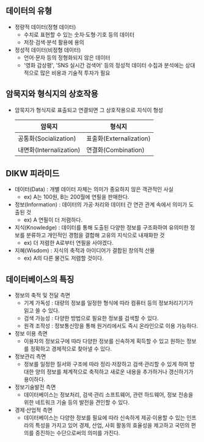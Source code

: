 ## 데이터의 유형
- 정량적 데이터(정형 데이터)
  - 수치로 표현할 수 있는 숫자·도형·기호 등의 데이터
  - 저장·검색·분석 활용에 용의
- 정성적 데이터(비정형 데이터)
  - 언어·문자 등의 정형화되지 않은 데이터
  - '영화 감상평', 'SNS 실시간 검색어' 등의 정성적 데이터 수집과 분석에는 상대적으로 많은 비용과 기술적 투자가 필요

## 암묵지와 형식지의 상호작용
- 암묵지가 형식지로 표출되고 연결되면 그 상호작용으로 지식이 형성
  
    |암묵지|형식지|
    |---|---|
    |공통화(Socialization)|표출화(Externalization)|
    |내면화(Internalization)|연결화(Combination)|

## DIKW 피라미드
- 데이터(Data) : 개별 데이터 자체는 의미가 중요하지 않은 객관적인 사실
  - ex) A는 100원, B는 200월에 연필을 판매한다.
- 정보(Information) : 데이터의 가공·처리와 데이터 간 연관 관계 속에서 의미가 도출된 것
  - ex) A 연필이 더 저렴하다.
- 지식(Knowledge) : 데이터를 통해 도출된 다양한 정보를 구조화하여 유의미한 정보를 분류하고 
  개인적인 경험을 결합해 고유의 지식으로 내재화한 것
  - ex) 더 저렴한 A로부터 연필을 사야겠다.
- 지혜(Wisdom) : 지식의 축적과 아이디어가 결합된 창의적 산물
  - ex) A의 다른 물건도 저렴할 것이다.

## 데이터베이스의 특징
- 정보의 축적 및 전달 측면
  - 기계 가독성 : 대량의 정보를 일정한 형식에 따라 컴퓨터 등의 정보처리기기가 읽고 쓸 수 있다.
  - 검색 가능성 : 다양한 방법으로 필요한 정보를 검색할 수 있다.
  - 원격 조작성 : 정보통신망을 통해 원거리에서도 즉시 온라인으로 이용 가능하다.
- 정보 이용 측면
  - 이용자의 정보요구에 따라 다양한 정보를 신속하게 획득할 수 있고 원하는 정보를 정확하고 경제적으로 찾아낼 수 있다.
- 정보관리 측면
  - 정보를 일정한 질서와 구조에 따라 정리·저장하고 검색·관리할 수 있게 하여 방대한 양의 정보를 체계적으로 축적하고 새로운 내용을 추가하거나 갱신하기가 용이하다.
- 정보기술발전 측면
  - 데이터베이스는 정보처리, 검색·관리 소프트웨어, 관련 하드웨어, 정보 전송을 위한 네트워크 기술 등의 발전을 견인할 수 있다.
- 경제·산업적 측면
  - 데이터베이스는 다양한 정보를 필요에 따라 신속하게 제공·이용할 수 있는 인프라의 특성을 가지고 있어 경제, 산업, 사회 활동의 효율성을 제고하고 국민의 편의를 증진하는 수단으로써의 의미를 가진다.

